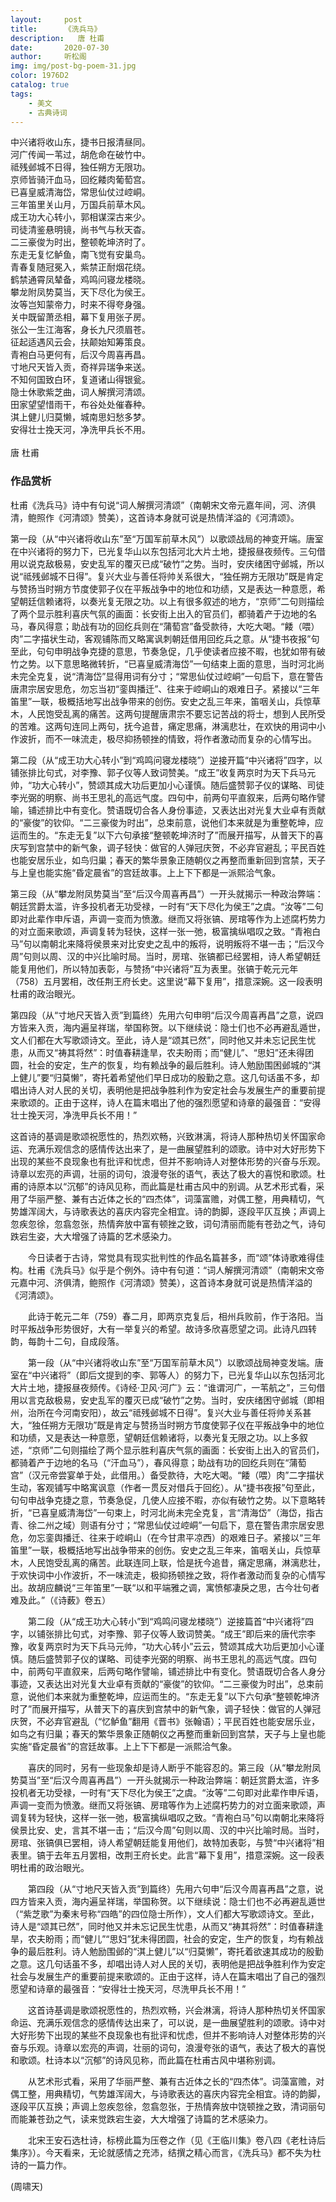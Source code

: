 ```yaml
---
layout:     post
title:      《洗兵马》
description:   唐 杜甫
date:       2020-07-30
author:     听松阁
img: img/post-bg-poem-31.jpg
color: 1976D2
catalog: true
tags:
    - 美文
    - 古典诗词
---
```



中兴诸将收山东，捷书日报清昼同。<br>
河广传闻一苇过，胡危命在破竹中。<br>
祗残邺城不日得，独任朔方无限功。<br>
京师皆骑汗血马，回纥餧肉葡萄宫。<br>
已喜皇威清海岱，常思仙仗过崆峒。<br>
三年笛里关山月，万国兵前草木风。<br>
成王功大心转小，郭相谋深古来少。<br>
司徒清鉴悬明镜，尚书气与秋天杳。<br>
二三豪俊为时出，整顿乾坤济时了。<br>
东走无复忆鲈鱼，南飞觉有安巢鸟。<br>
青春复随冠冕入，紫禁正耐烟花绕。<br>
鹤禁通霄凤辇备，鸡鸣问寝龙楼晓。<br>
攀龙附凤势莫当，天下尽化为侯王。<br>
汝等岂知蒙帝力，时来不得夸身强。<br>
关中既留萧丞相，幕下复用张子房。<br>
张公一生江海客，身长九尺须眉苍。<br>
征起适遇风云会，扶颠始知筹策良。<br>
青袍白马更何有，后汉今周喜再昌。<br>
寸地尺天皆入贡，奇祥异瑞争来送。<br>
不知何国致白环，复道诸山得银瓮。<br>
隐士休歌紫芝曲，词人解撰河清颂。<br>
田家望望惜雨干，布谷处处催春种。<br>
淇上健儿归莫懒，城南思妇愁多梦。<br>
安得壮士挽天河，净洗甲兵长不用。<br>
<br>
唐 杜甫


### 作品赏析

杜甫《洗兵马》诗中有句说“词人解撰河清颂”（南朝宋文帝元嘉年间，河、济俱清，鲍照作《河清颂》赞美），这首诗本身就可说是热情洋溢的《河清颂》。

第一段（从“中兴诸将收山东”至“万国军前草木风”）以歌颂战局的神变开端。唐室在中兴诸将的努力下，已光复华山以东包括河北大片土地，捷报昼夜频传。三句借用以说克敌极易，安史乱军的覆灭已成“破竹”之势。当时，安庆绪困守邺城，所以说“祗残邺城不日得”。复兴大业与善任将帅关系很大，“独任朔方无限功”既是肯定与赞扬当时朔方节度使郭子仪在平叛战争中的地位和功绩，又是表达一种意愿，希望朝廷信赖诸将，以奏光复无限之功。以上有很多叙述的地方，“京师”二句则描绘了两个显示胜利喜庆气氛的画面：长安街上出入的官员们，都骑着产于边地的名马，春风得意；助战有功的回纥兵则在“蒲萄宫”备受款待，大吃大喝。“餧（喂）肉”二字描状生动，客观铺陈而又略寓讽刺朝廷借用回纥兵之意。从“捷书夜报”句至此，句句申明战争克捷的意思，节奏急促，几乎使读者应接不暇，也犹如带有破竹之势。以下意思略微转折，“已喜皇威清海岱”一句结束上面的意思，当时河北尚未完全克复，说“清海岱”显得用词有分寸；“常思仙仗过崆峒”一句启下，意在警告唐肃宗居安思危，勿忘当初“銮舆播迁”、往来于崆峒山的艰难日子。紧接以“三年笛里”一联，极概括地写出战争带来的创伤。安史之乱三年来，笛咽关山，兵惊草木，人民饱受乱离的痛苦。这两句提醒唐肃宗不要忘记苦战的将士，想到人民所受的苦难。这两句连同上两句，抚今追昔，痛定思痛，淋漓悲壮，在欢快的用词中小作波折，而不一味流走，极尽抑扬顿挫的情致，将作者激动而复杂的心情写出。

第二段（从“成王功大心转小”到“鸡鸣问寝龙楼晓”）逆接开篇“中兴诸将”四字，以铺张排比句式，对李豫、郭子仪等人致词赞美。“成王”收复两京时为天下兵马元帅，“功大心转小”，赞颂其成大功后更加小心谨慎。随后盛赞郭子仪的谋略、司徒李光弼的明察、尚书王思礼的高远气度。四句中，前两句平直叙来，后两句略作譬喻，铺述排比中有变化。赞语既切合各人身份事迹，又表达出对光复大业卓有贡献的“豪俊”的钦仰。“二三豪俊为时出”，总束前意，说他们本来就是为重整乾坤，应运而生的。“东走无复”以下六句承接“整顿乾坤济时了”而展开描写，从普天下的喜庆写到宫禁中的新气象，调子轻快：做官的人弹冠庆贺，不必弃官避乱；平民百姓也能安居乐业，如鸟归巢；春天的繁华景象正随朝仪之再整而重新回到宫禁，天子与上皇也能实施“昏定晨省”的宫廷故事。上上下下都是一派熙洽气象。

第三段（从“攀龙附凤势莫当”至“后汉今周喜再昌”）一开头就揭示一种政治弊端：朝廷赏爵太滥，许多投机者无功受禄，一时有“天下尽化为侯王”之虞。“汝等”二句即对此辈作申斥语，声调一变而为愤激。继而又将张镐、房琯等作为上述腐朽势力的对立面来歌颂，声调复转为轻快，这样一张一弛，极富擒纵唱叹之致。“青袍白马”句以南朝北来降将侯景来对比安史之乱中的叛将，说明叛将不堪一击；“后汉今周”句则以周、汉的中兴比喻时局。当时，房琯、张镐都已经罢相，诗人希望朝廷能复用他们，所以特加表彰，与赞扬“中兴诸将”互为表里。张镐于乾元元年（758）五月罢相，改任荆王府长史。这里说“幕下复用”，措意深婉。这一段表明杜甫的政治眼光。

第四段（从“寸地尺天皆入贡”到篇终）先用六句申明“后汉今周喜再昌”之意，说四方皆来入贡，海内遍呈祥瑞，举国称贺。以下继续说：隐士们也不必再避乱遁世，文人们都在大写歌颂诗文。至此，诗人是“颂其已然”，同时他又并未忘记民生忧患，从而又“祷其将然”：时值春耕逢旱，农夫盼雨；而“健儿”、“思妇”还未得团圆，社会的安定，生产的恢复，均有赖战争的最后胜利。诗人勉励围困邺城的“淇上健儿”要“归莫懒”，寄托着希望他们早日成功的殷勤之意。这几句话虽不多，却唱出诗人对人民的关切，表明他是把战争胜利作为安定社会与发展生产的重要前提来歌颂的。正由于这样，诗人在篇末唱出了他的强烈愿望和诗章的最强音：“安得壮士挽天河，净洗甲兵长不用！”

这首诗的基调是歌颂祝愿性的，热烈欢畅，兴致淋漓，将诗人那种热切关怀国家命运、充满乐观信念的感情传达出来了，是一曲展望胜利的颂歌。诗中对大好形势下出现的某些不良现象也有批评和忧虑，但并不影响诗人对整体形势的兴奋与乐观。诗章以宏亮的声调，壮丽的词句，浪漫夸张的语气，表达了极大的喜悦和歌颂。杜甫的诗原本以“沉郁”的诗风见称，而此篇是杜甫古风中的别调。从艺术形式看，采用了华丽严整、兼有古近体之长的“四杰体”，词藻富赡，对偶工整，用典精切，气势雄浑阔大，与诗歌表达的喜庆内容完全相宜。诗的韵脚，逐段平仄互换；声调上忽疾忽徐，忽翕忽张，热情奔放中富有顿挫之致，词句清丽而能有苍劲之气，诗句跌宕生姿，大大增强了诗篇的艺术感染力。


　　今日读者于古诗，常觉具有现实批判性的作品名篇甚多，而“颂”体诗歌难得佳构。杜甫《洗兵马》似乎是个例外。诗中有句道：“词人解撰河清颂”（南朝宋文帝元嘉中河、济俱清，鲍照作《河清颂》赞美），这首诗本身就可说是热情洋溢的《河清颂》。
  
　　此诗于乾元二年（759）春二月，即两京克复后，相州兵败前，作于洛阳。当时平叛战争形势很好，大有一举复兴的希望。故诗多欣喜愿望之词。此诗凡四转韵，每韵十二句，自成段落。
  
　　第一段（从“中兴诸将收山东”至“万国军前草木风”）以歌颂战局神变发端。唐室在“中兴诸将”（即后文提到的李、郭等人）的努力下，已光复华山以东包括河北大片土地，捷报昼夜频传。《诗经·卫风·河广》云：“谁谓河广，一苇航之”，三句借用以言克敌极易，安史乱军的覆灭已成“破竹”之势。当时，安庆绪困守邺城（即相州，治所在今河南安阳），故云“祗残邺城不日得”。复兴大业与善任将帅关系甚大，“独任朔方无限功”既是肯定与赞扬当时朔方节度使郭子仪在平叛战争中的地位和功绩，又是表达一种意愿，望朝廷信赖诸将，以奏光复无限之功。以上多叙述，“京师”二句则描绘了两个显示胜利喜庆气氛的画面：长安街上出入的官员们，都骑着产于边地的名马（“汗血马”），春风得意；助战有功的回纥兵则在“蒲萄宫”（汉元帝尝宴单于处，此借用。）备受款待，大吃大喝。“餧（喂）肉”二字描状生动，客观铺写中略寓讽意（作者一贯反对借兵于回纥）。从“捷书夜报”句至此，句句申战争克捷之意，节奏急促，几使人应接不暇，亦似有破竹之势。以下意略转折，“已喜皇威清海岱”一句束上，时河北尚未完全克复，言“清海岱”（海岱，指古青、徐二州之域）则语有分寸；“常思仙仗过崆峒”一句启下，意在警告肃宗居安思危，勿忘銮舆播迁、往来于崆峒山（在今甘肃平凉西）的艰难日子。紧接以“三年笛里”一联，极概括地写出战争带来的创伤。安史之乱三年来，笛咽关山，兵惊草木，人民饱受乱离的痛苦。此联连同上联，恰是抚今追昔，痛定思痛，淋漓悲壮，于欢快词中小作波折，不一味流走，极抑扬顿挫之致，将作者激动而复杂的心情写出。故胡应麟说“三年笛里”一联“以和平端雅之调，寓愤郁凄戾之思，古今壮句者难及此。”（《诗薮》卷五）
  
　　第二段（从“成王功大心转小”到“鸡鸣问寝龙楼晓”）逆接篇首“中兴诸将”四字，以铺张排比句式，对李豫、郭子仪等人致词赞美。“成王”即后来的唐代宗李豫，收复两京时为天下兵马元帅，“功大心转小”云云，赞颂其成大功后更加小心谨慎。随后盛赞郭子仪的谋略、司徒李光弼的明察、尚书王思礼的高远气度。四句中，前两句平直叙来，后两句略作譬喻，铺述排比中有变化。赞语既切合各人身分事迹，又表达出对光复大业卓有贡献的“豪俊”的钦仰。“二三豪俊为时出”，总束前意，说他们本来就为重整乾坤，应运而生的。“东走无复”以下六句承“整顿乾坤济时了”而展开描写，从普天下的喜庆到宫禁中的新气象，调子轻快：做官的人弹冠庆贺，不必弃官避乱（“忆鲈鱼”翻用《晋书》张翰语）；平民百姓也能安居乐业，如鸟之有归巢；春天的繁华景象正随朝仪之再整而重新回到宫禁，天子与上皇也能实施“昏定晨省”的宫廷故事。上上下下都是一派熙洽气象。
  
　　喜庆的同时，另有一些现象却是诗人断乎不能容忍的。第三段（从“攀龙附凤势莫当”至“后汉今周喜再昌”）一开头就揭示一种政治弊端：朝廷赏爵太滥，许多投机者无功受禄，一时有“天下尽化为侯王”之虞。“汝等”二句即对此辈作申斥语，声调一变而为愤激。继而又将张镐、房琯等作为上述腐朽势力的对立面来歌颂，声调复转为轻快，这样一张一弛，极富擒纵唱叹之致。“青袍白马”句以南朝北来降将侯景比安、史，言其不堪一击；“后汉今周”句则以周、汉的中兴比喻时局。当时，房琯、张镐俱已罢相，诗人希望朝廷能复用他们，故特加表彰，与赞“中兴诸将”相表里。镐于去年五月罢相，改荆王府长史。此言“幕下复用”，措意深婉。这一段表明杜甫的政治眼光。
  
　　第四段（从“寸地尺天皆入贡”到篇终）先用六句申“后汉今周喜再昌”之意，说四方皆来入贡，海内遍呈祥瑞，举国称贺。以下继续说：隐士们也不必再避乱遁世（“紫芝歌”为秦末号称“四皓”的四位隐士所作），文人们都大写歌颂诗文。至此，诗人是“颂其已然”，同时他又并未忘记民生忧患，从而又“祷其将然”：时值春耕逢旱，农夫盼雨；而“健儿”“思妇”犹未得团圆，社会的安定，生产的恢复，均有赖战争的最后胜利。诗人勉励围邺的“淇上健儿”以“归莫懒”，寄托着欲速其成功的殷勤之意。这几句话虽不多，却唱出诗人对人民的关切，表明他是把战争胜利作为安定社会与发展生产的重要前提来歌颂的。正由于这样，诗人在篇末唱出了自己的强烈愿望和诗章的最强音：“安得壮士挽天河，尽洗甲兵长不用！”
  
　　这首诗基调是歌颂祝愿性的，热烈欢畅，兴会淋漓，将诗人那种热切关怀国家命运、充满乐观信念的感情传达出来了，可以说，是一曲展望胜利的颂歌。诗中对大好形势下出现的某些不良现象也有批评和忧虑，但并不影响诗人对整体形势的兴奋与乐观。诗章以宏亮的声调，壮丽的词句，浪漫夸张的语气，表达了极大的喜悦和歌颂。杜诗本以“沉郁”的诗风见称，而此篇在杜甫古风中堪称别调。
  
　　从艺术形式看，采用了华丽严整、兼有古近体之长的“四杰体”。词藻富赡，对偶工整，用典精切，气势雄浑阔大，与诗歌表达的喜庆内容完全相宜。诗的韵脚，逐段平仄互换；声调上忽疾忽徐，忽翕忽张，于热情奔放中饶顿挫之致，清词丽句而能兼苍劲之气，读来觉跌宕生姿，大大增强了诗篇的艺术感染力。
  
　　北宋王安石选杜诗，标榜此篇为压卷之作（见《王临川集》卷八四《老杜诗后集序》）。今天看来，无论就感情之充沛，结撰之精心而言，《洗兵马》都不失为杜诗的一篇力作。

(周啸天)
